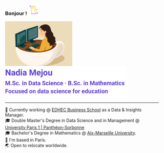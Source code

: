 <h3>
  Bonjour&nbsp;! <img src="assets/img/profile/wave.gif" alt="Hi !" width="36">
</h3>
<img src="assets/img/profile/icon_presentation.png" alt="Portrait de Nadia Mejou" width="220" align="left">

<img src="assets/img/profile/profile_lines.svg" alt="Data & Insights Manager — Higher education · M.Sc. in Data Science · B.Sc. in Mathematics · Focused on data science for education" width="400">

<br clear="left">

<hr>

💼 Currently working @ <a href="https://www.edhec.edu/fr" target="_blank" rel="noopener noreferrer">EDHEC Business School</a> as a Data & Insights Manager.<br clear="left">
🎓 Double Master's Degree in Data Science and in Management @ <a href="https://www.pantheonsorbonne.fr/" target="_blank" rel="noopener noreferrer">University Paris 1 | Panthéon-Sorbonne</a>
<br clear="left">
🎓 Bachelor's Degree in Mathematics @ <a href="https://sciences.univ-amu.fr/" target="_blank" rel="noopener noreferrer">Aix-Marseille University</a>.<br clear="left">
📍 I'm based in Paris.<br clear="left">
🌏 Open to relocate worldwide.<br clear="left">
